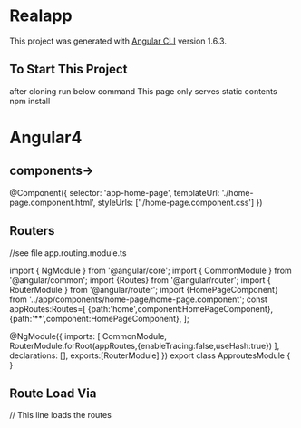 # Realapp

This project was generated with [Angular CLI](https://github.com/angular/angular-cli) version 1.6.3.

## To Start This Project
after cloning run below command This page only serves static contents
npm install

# Angular4
## components->

@Component({
  selector: 'app-home-page',
  templateUrl: './home-page.component.html',
  styleUrls: ['./home-page.component.css']
})

## Routers
//see file app.routing.module.ts

import { NgModule } from '@angular/core';
import { CommonModule } from '@angular/common';
import {Routes} from '@angular/router';
import { RouterModule } from '@angular/router';
import {HomePageComponent} from '../app/components/home-page/home-page.component';
const appRoutes:Routes=[
  {path:'home',component:HomePageComponent},
  {path:'**',component:HomePageComponent},
];

@NgModule({
  imports: [
    CommonModule,
    RouterModule.forRoot(appRoutes,{enableTracing:false,useHash:true})
  ],
  declarations: [],
  exports:[RouterModule]
})
export class ApproutesModule { }

## Route Load Via
<!-- <app-nav-bar></app-nav-bar>
<router-outlet></router-outlet> -->  // This line loads the routes
